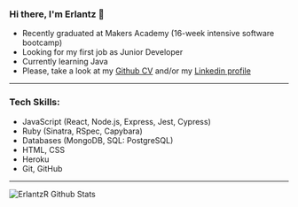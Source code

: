 ### Hi there, I'm Erlantz 👋

- Recently graduated at Makers Academy (16-week intensive software bootcamp)
- Looking for my first job as Junior Developer
- Currently learning Java
- Please, take a look at my [Github CV](https://github.com/ErlantzR/CV) and/or my [Linkedin profile](https://www.linkedin.com/in/erlantz-ramos-b82b83150/)
---
### Tech Skills:
- JavaScript (React, Node.js, Express, Jest, Cypress)
- Ruby (Sinatra, RSpec, Capybara) 
- Databases (MongoDB, SQL: PostgreSQL)
- HTML, CSS
- Heroku
- Git, GitHub
---
<img align="left" alt="ErlantzR Github Stats" src="https://github-readme-stats.vercel.app/api?username=ErlantzR&custom_title=Erlantz%27s%20GitHub%20Stats&show_icons=true&hide_border=true&theme=tokyonight"/>

